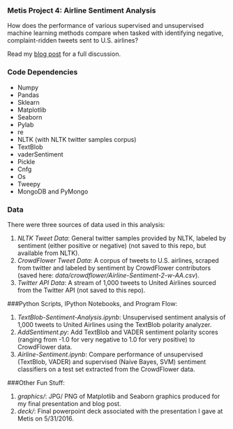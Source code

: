 ### Metis Project 4: Airline Sentiment Analysis

How does the performance of various supervised and unsupervised machine learning methods compare when tasked with identifying negative, complaint-ridden tweets sent to U.S. airlines?

Read my [blog post](http://www.huguedata.com/2016/07/10/frustrating-skies/) for a full discussion.


### Code Dependencies
* Numpy
* Pandas
* Sklearn
* Matplotlib
* Seaborn
* Pylab
* re
* NLTK (with NLTK twitter samples corpus)
* TextBlob
* vaderSentiment
* Pickle
* Cnfg
* Os
* Tweepy
* MongoDB and PyMongo


### Data
There were three sources of data used in this analysis:
1. *NLTK Tweet Data*: General twitter samples provided by NLTK, labeled by sentiment (either positive or negative) (not saved to this repo, but available from NLTK).
2. *CrowdFlower Tweet Data*: A corpus of tweets to U.S. airlines, scraped from twitter and labeled by sentiment by CrowdFlower contributors (saved here: *data/crowdflower/Airline-Sentiment-2-w-AA.csv*).
3. *Twitter API Data*: A stream of 1,000 tweets to United Airlines sourced from the Twitter API (not saved to this repo).


###Python Scripts, IPython Notebooks, and Program Flow:
1. *TextBlob-Sentiment-Analysis.ipynb*: Unsupervised sentiment analysis of 1,000 tweets to United Airlines using the TextBlob polarity analyzer.
2. *AddSentiment.py*: Add TextBlob and VADER sentiment polarity scores (ranging from -1.0 for very negative to 1.0 for very positive) to CrowdFlower data.
3. *Airline-Sentiment.ipynb*: Compare performance of unsupervised (TextBlob, VADER) and supervised (Naive Bayes, SVM) sentiment classifiers on a test 
set extracted from the CrowdFlower data.

###Other Fun Stuff:
1. *graphics/*: JPG/ PNG of Matplotlib and Seaborn graphics produced for my final presentation and blog post.
2. *deck/*: Final powerpoint deck associated with the presentation I gave at Metis on 5/31/2016.






